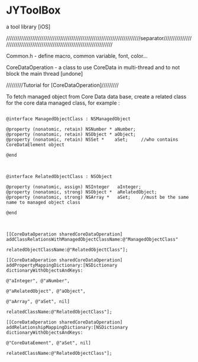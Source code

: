 JYToolBox
=========

a tool library [iOS]

////////////////////////////////////////////////////////////////////////separator////////////////////////////////////////////////////////////////////////

Common.h  - define macro, common variable, font, color...

CoreDataOperation - a class to use CoreData in multi-thread and to not block the main thread      [undone]

/////////Tutorial for [CoreDataOperation]/////////

To fetch managed object from Core Data data base, create a related class for the core data managed class, for example :

<pre>
<code>
@interface ManagedObjectClass : NSManagedObject

@property (nonatomic, retain) NSNumber * aNumber;
@property (nonatomic, retain) NSObject * aObject;
@property (nonatomic, retain) NSSet *    aSet;     //who contains CoreDataElement object

@end
</code>
</pre>

<pre>
<code>
@interface RelatedObjectClass : NSObject

@property (nonatomic, assign) NSInteger   aInteger;
@property (nonatomic, strong) NSObject *  aRelatedObject;
@property (nonatomic, strong) NSArray *   aSet;    //must be the same name to managed object class

@end
</code>
</pre>

<pre>
<code>
[[CoreDataOperation sharedCoreDataOperation] addClassRelationsWithManagedObjectClassName:@"ManagedObjectClass"
                                                                 relatedObjectClassName:@"RelatedObjectClass"];
                                                                 
[[CoreDataOperation sharedCoreDataOperation] addPropertyMappingDictionary:[NSDictionary dictionaryWithObjectsAndKeys:
                                                                           @"aInteger", @"aNumber",
                                                                           @"aRelatedObject", @"aObject",
                                                                           @"aArray", @"aSet", nil]
                                                         relatedClassName:@"RelatedObjectClass"];
                                                         
[[CoreDataOperation sharedCoreDataOperation] addRelationshipMappingDictionary:[NSDictionary dictionaryWithObjectsAndKeys:
                                                                               @"CoreDataEement", @"aSet", nil]
                                                            relatedClassName:@"RelatedObjectClass"];
</code>
</pre>
